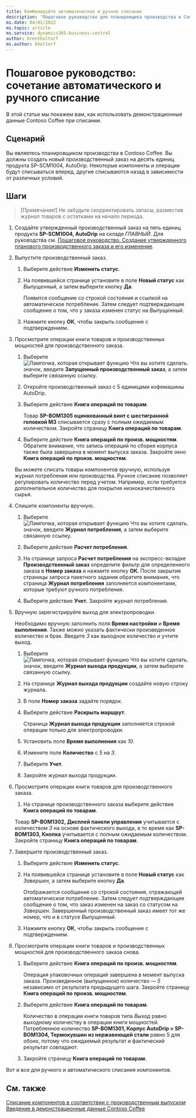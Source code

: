 ```yaml
---
title: Комбинируйте автоматическое и ручное списание
description: 'Пошаговое руководство для планировщика производства в Contoso Coffee, который хочет совместить автоматическое и ручное списание.'
ms.date: 04/01/2022
ms.topic: article
ms.service: dynamics365-business-central
author: brentholtorf
ms.author: bholtorf
---
```


# <a name="walkthrough-combine-automatic-and-manual-flushing"></a>Пошаговое руководство: сочетание автоматического и ручного списание

В этой статье мы покажем вам, как использовать демонстрационные данные Contoso Coffee при списании.  

## <a name="scenario"></a>Сценарий

Вы являетесь планировщиком производства в Contoso Coffee. Вы должны создать новый производственный заказ на десять единиц продукта SP-SCM1004, AutoDrip. Некоторые компоненты и операции будут списываться вперед, другие списываются назад в зависимости от различных условий.

## <a name="steps"></a>Шаги

> [Примечание!] Не забудьте скорректировать запасы, разместив журнал товаров с остатками на начало периода.

1. Создайте утвержденный производственный заказ на пять единиц продукта **SP-SCM1004, AutoDrip** на складе *ГЛАВНЫЙ*. Для руководства см. [Пошаговое руководство. Создание утвержденного планового производственного заказа и его изменение](create-firm-planned-production-order-change.md).  

2. Выпустите производственный заказ.

    1. Выберите действие **Изменить статус**.  

    2. На появившейся странице установите в поле **Новый статус** как *Выпущенный*, а затем выберите кнопку **Да**.  

        Появится сообщение со строкой состояния и ссылкой на автоматическое потребление. Затем следует подтверждающее сообщение о том, что у заказа изменен статус на *Выпущенный*.  

    3. Нажмите кнопку **ОК**, чтобы закрыть сообщение с подтверждением.

3. Просмотрите операции книги товаров и производственных мощностей для производственного заказа.

    1. Выберите ![Лампочка, которая открывает функцию Что вы хотите сделать.](../../media/ui-search/search_small.png "Что вы хотите сделать") значок, введите **Запущенный производственный заказ**, а затем выберите связанную ссылку.  

    2. Откройте производственный заказ с 5 единицами кофемашины AutoDrip.  

    3. Выберите действие **Книга операций по товарам**.  

        Товар **SP-BOM1305 оцинкованный винт с шестигранной головкой M3** списывается сразу с полным ожидаемым количеством. Закройте страницу **Книга операций по товарам**.  

    4. Выберите действие **Книга операций по произв. мощностям**.  Обратите внимание, что запись операций по сборке корпуса также была завершена в момент выпуска заказа. Закройте окно **Книга операций по произв. мощностям**.

    Вы можете списать товары компонентов вручную, используя журнал потребления или производства. Ручное списание позволяет регулировать количество перед учетом. Например, если требуется дополнительное количество для покрытия низкокачественного сырья.
4. Спишите компоненты вручную.  
    1. Выберите ![Лампочка, которая открывает функцию Что вы хотите сделать.](../../media/ui-search/search_small.png "Что вы хотите сделать") значок, введите **Журнал потребления**, а затем выберите связанную ссылку.  

    2. Выберите действие **Расчет потребления**.  

    3. На странице запроса **Расчет потребления** на экспресс-вкладке **Производственный заказ** определите фильтр для определенного заказа в **Номер заказа** и нажмите кнопку **ОК**. После закрытия страницы запроса пакетного задания обратите внимание, что страница **Журнал потребления** заполняется компонентами, которые требуют ручного потребления.

    4. Выберите действие **Учет**. Закройте журнал потребления.

5. Вручную зарегистрируйте выход для электропроводки.  

    Необходимо вручную заполнить поля **Время настройки** и **Время выполнения**. Также можно указать фактически произведенное количество и брак. Введите *3* как выходное количество и учтите выход.

    1. Выберите ![Лампочка, которая открывает функцию Что вы хотите сделать.](../../media/ui-search/search_small.png "Что вы хотите сделать") значок, введите **Журнал выхода продукции**, а затем выберите связанную ссылку.  

    2. На странице **Журнал выхода продукции** создайте новую строку журнала.  

    3. В поле **Номер заказа** задайте порядок.  

    4. Выберите действие **Раскрыть маршрут**.  

        Страница **Журнал выхода продукции** заполняется строкой операции только для электропроводки.

    5. Установить поле **Время выполнения** как *10*.  

    6. Измените поле **Количество** с *5* на *3*.

    7. Выберите **Учет**.  
    8. Закройте журнал выхода продукции.

6. Просмотрите операции книги товаров для производственного заказа.

    1. На странице производственного заказа выберите действие **Книга операций по товарам**.  

    Товар **SP-BOM1302, Дисплей панели управления** учитывается с количеством *3* на основе фактического выхода, в то время как **SP-BOM1303, Кнопка** учитывается с полным ожидаемым количеством. Закройте страницу **Книга операций по товарам**.

7. Завершите производственный заказ.  

    1. Выберите действие **Изменить статус**.
    2. На появившейся странице установите в поле **Новый статус** как *Завершен*, а затем выберите кнопку **Да**.  

        Отображается сообщение со строкой состояния, отражающей автоматическое потребление. Затем следует подтверждающее сообщение о том, что заказ изменен на заказ со статусом на *Завершен*. Завершенный производственный заказ имеет тот же номер, что и в статусе *Выпущенный*.
    3. Нажмите кнопку **ОК**, чтобы закрыть сообщение с подтверждением.

8. Просмотрите операции книги товаров и производственных мощностей для производственного заказа снова.

    1. Выберите действие **Книга операций по произв. мощностям**.  

        Операция упаковочных операций завершена в момент выпуска заказа. Произведенное (выпущенное) количество — *5* независимо от результата предыдущего шага. Закройте страницу **Книга операций по произв. мощностям**.

    2. Выберите действие **Книга операций по товарам**.  

        Количество в операции книги товаров типа *Выход* равно выходному количеству в операции книги мощностей. Потребленное количество **SP-BOM1301, Корпус AutoDrip** и **SP-BOM1304, Термокувшин из нержавеющей стали** равно 5 для обоих, потому что ожидаемый результат и фактический результат совпадают. 

    3. Закройте страницу **Книга операций по товарам**.  

Вот и все для ручного и автоматического списания компонентов.

## <a name="see-also"></a>См. также

[Списание компонентов в соответствии с производственным выпуском](../../production-how-to-flush-components-according-to-operation-output.md)  
[Введение в демонстрационные данные Contoso Coffee](contoso-coffee-manufacturing-intro.md)  
